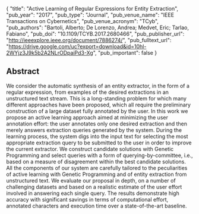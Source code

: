 {
  "title": "Active Learning of Regular Expressions for Entity Extraction",
  "pub_year": "2017",
  "pub_type": "Journal",
  "pub_venue_name": "IEEE Transactions on Cybernetics",
  "pub_venue_acronym": "TCyb",
  "pub_authors": "Bartoli, Alberto; De Lorenzo, Andrea; Medvet, Eric; Tarlao, Fabiano",
  "pub_doi": "10.1109/TCYB.2017.2680466",
  "pub_publisher_url": "http://ieeexplore.ieee.org/document/7886274/",
  "pub_fulltext_url": "https://drive.google.com/uc?export=download&id=10hl-2WYjz3J9k5b2A2NLrODpaiPd3-Xg",
  "pub_important": false
}

## Abstract
We consider the automatic synthesis of an entity extractor, in the form of a regular expression, from examples of the desired extractions in an unstructured text stream. This is a long-standing problem for which many different approaches have been proposed, which all require the preliminary construction of a large dataset fully annotated by the user. In this work we propose an active learning approach aimed at minimizing the user annotation effort: the user annotates only one desired extraction and then merely answers extraction queries generated by the system. During the learning process, the system digs into the input text for selecting the most appropriate extraction query to be submitted to the user in order to improve the current extractor. We construct candidate solutions with Genetic Programming and select queries with a form of querying-by-committee, i.e., based on a measure of disagreement within the best candidate solutions. All the components of our system are carefully tailored to the peculiarities of active learning with Genetic Programming and of entity extraction from unstructured text. We evaluate our proposal in depth, on a number of challenging datasets and based on a realistic estimate of the user effort involved in answering each single query. The results demonstrate high accuracy with significant savings in terms of computational effort, annotated characters and execution time over a state-of-the-art baseline.
